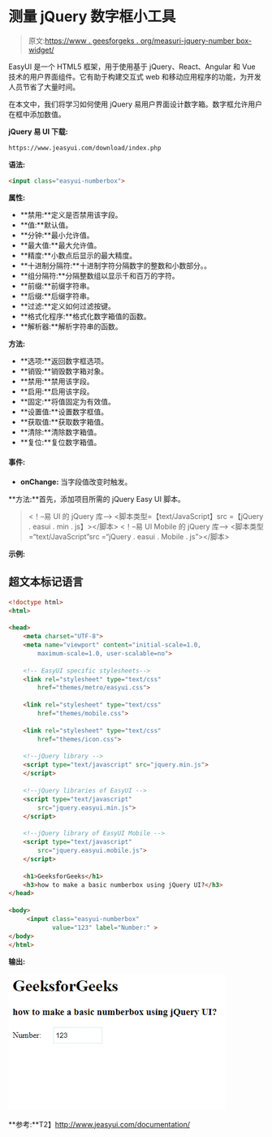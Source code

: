 # 测量 jQuery 数字框小工具

> 原文:[https://www . geesforgeks . org/measuri-jquery-number box-widget/](https://www.geeksforgeeks.org/easui-jquery-numberbox-widget/)

EasyUI 是一个 HTML5 框架，用于使用基于 jQuery、React、Angular 和 Vue 技术的用户界面组件。它有助于构建交互式 web 和移动应用程序的功能，为开发人员节省了大量时间。

在本文中，我们将学习如何使用 jQuery 易用户界面设计数字箱。数字框允许用户在框中添加数值。

**jQuery 易 UI 下载:**

```html
https://www.jeasyui.com/download/index.php
```

**语法:**

```html
<input class="easyui-numberbox">
```

**属性:**

*   **禁用:**定义是否禁用该字段。
*   **值:**默认值。
*   **分钟:**最小允许值。
*   **最大值:**最大允许值。
*   **精度:**小数点后显示的最大精度。
*   **十进制分隔符:**十进制字符分隔数字的整数和小数部分。。
*   **组分隔符:**分隔整数组以显示千和百万的字符。
*   **前缀:**前缀字符串。
*   **后缀:**后缀字符串。
*   **过滤:**定义如何过滤按键。
*   **格式化程序:**格式化数字箱值的函数。
*   **解析器:**解析字符串的函数。

**方法:**

*   **选项:**返回数字框选项。
*   **销毁:**销毁数字箱对象。
*   **禁用:**禁用该字段。
*   **启用:**启用该字段。
*   **固定:**将值固定为有效值。
*   **设置值:**设置数字框值。
*   **获取值:**获取数字箱值。
*   **清除:**清除数字箱值。
*   **复位:**复位数字箱值。

#### **事件:**

*   **onChange:** 当字段值改变时触发。

**方法:**首先，添加项目所需的 jQuery Easy UI 脚本。

> <！–易 UI 的 jQuery 库–>
> <脚本类型=【text/JavaScript】src =【jQuery . easui . min . js】></脚本>
> <！–易 UI Mobile 的 jQuery 库–>
> <脚本类型=“text/JavaScript”src =“jQuery . easui . Mobile . js”></脚本>

**示例:**

## 超文本标记语言

```html
<!doctype html> 
<html> 

<head> 
    <meta charset="UTF-8"> 
    <meta name="viewport" content="initial-scale=1.0, 
        maximum-scale=1.0, user-scalable=no"> 

    <!-- EasyUI specific stylesheets-->
    <link rel="stylesheet" type="text/css"
        href="themes/metro/easyui.css"> 

    <link rel="stylesheet" type="text/css"
        href="themes/mobile.css"> 

    <link rel="stylesheet" type="text/css"
        href="themes/icon.css"> 

    <!--jQuery library -->
    <script type="text/javascript" src="jquery.min.js"> 
    </script> 

    <!--jQuery libraries of EasyUI -->
    <script type="text/javascript"
        src="jquery.easyui.min.js"> 
    </script> 

    <!--jQuery library of EasyUI Mobile -->
    <script type="text/javascript"
        src="jquery.easyui.mobile.js"> 
    </script> 

    <h1>GeeksforGeeks</h1>
    <h3>how to make a basic numberbox using jQuery UI?</h3>
</head> 

<body>
     <input class="easyui-numberbox" 
            value="123" label="Number:" >
</body>
</html>
```

**输出:**

![](img/a6302debaf6067a2c15415bd119f8a8f.png)

**参考:**T2】http://www.jeasyui.com/documentation/